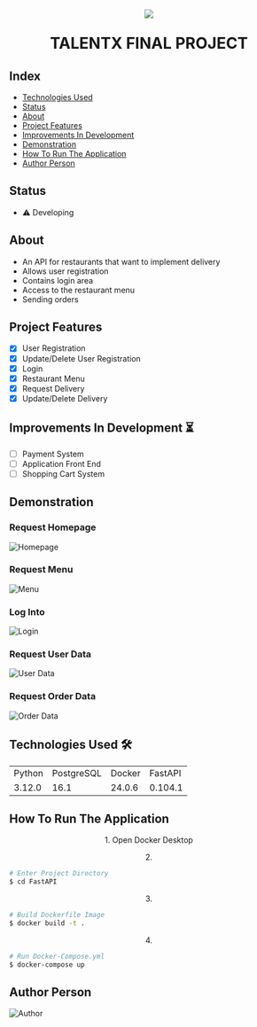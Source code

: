 <h1 align="center">
<img src="./src/assets/api_logo.png"/>
<p>TALENTX FINAL PROJECT</p>
</h1>

## Index

- <a href="#technologies-used"> Technologies Used </a>
- <a href="#status"> Status </a>
- <a href="#about"> About </a>
- <a href="#project-features"> Project Features </a>
- <a href="#improvements-in-development"> Improvements In Development </a>
- <a href="#demonstration"> Demonstration </a>
- <a href="#how-to-run-the-application"> How To Run The Application </a>
- <a href="#author-person"> Author Person </a>

## Status

- ⚠️ Developing

## About

- An API for restaurants that want to implement delivery
- Allows user registration
- Contains login area
- Access to the restaurant menu
- Sending orders


## Project Features

- [x] User Registration
- [x] Update/Delete User Registration
- [x] Login
- [x] Restaurant Menu
- [x] Request Delivery
- [x] Update/Delete Delivery

## Improvements In Development ⏳

- [ ] Payment System
- [ ] Application Front End
- [ ] Shopping Cart System

## Demonstration

### Request Homepage
![Homepage](./src/assets/api_homepage.png)
### Request Menu
![Menu](./src/assets/api_menu.png)
### Log Into
![Login](./src/assets/api_login.png)
### Request User Data
![User Data](./src/assets/api_user_data.png)
### Request Order Data
![Order Data](./src/assets/api_order.png)

## Technologies Used 🛠️

<table>
  <tr>
    <td>Python</td>
    <td>PostgreSQL</td>
    <td>Docker</td>
    <td>FastAPI</td>
  </tr>
  <tr>
    <td>3.12.0</td>
    <td>16.1</td>
    <td>24.0.6</td>
    <td>0.104.1</td>
  </tr>
</table>

## How To Run The Application

<p align="center">1. Open Docker Desktop</p>

<p align="center">2.</p>

```bash
# Enter Project Directory
$ cd FastAPI
```
<p align="center">3.</p>

```bash
# Build Dockerfile Image
$ docker build -t .
```
<p align="center">4.</p>

```bash
# Run Docker-Compose.yml
$ docker-compose up
```

## Author Person

![Author](./src/assets/api_author.png)
